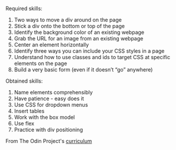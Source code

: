 Required skills:

01. Two ways to move a div around on the page
02. Stick a div onto the bottom or top of the page
03. Identify the background color of an existing webpage
04. Grab the URL for an image from an existing webpage
05. Center an element horizontally
06. Identify three ways you can include your CSS styles in a page
07. Understand how to use classes and ids to target CSS at specific elements on the page
08. Build a very basic form (even if it doesn’t “go” anywhere)


Obtained skills:

01. Name elements comprehensibly
02. Have patience - easy does it
03. Use CSS for dropdown menus
04. Insert tables
05. Work with the box model
06. Use flex
07. Practice with div positioning


From The Odin Project's [curriculum](http://www.theodinproject.com/courses/web-development-101/lessons/html-css)
